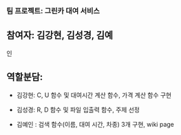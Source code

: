 ### 팀 프로젝트: 그린카 대여 서비스

## 참여자: 김강현, 김성경, 김예
인
## 역할분담:

- 김강현: C, U 함수 및 대여시간 계산 함수, 가격 계산 함수 구현

- 김성경: R, D 함수 및 파일 입출력 함수, 주제 선정

- 김예인 : 검색 함수(이름, 대여 시간, 차종) 3개 구현, wiki page

